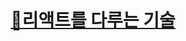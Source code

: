 # <p align="center">[📜리액트를 다루는 기술](https://github.com/Brylimo/TIL/edit/main/리액트를%20다루는%20기술/README.md)</p>
